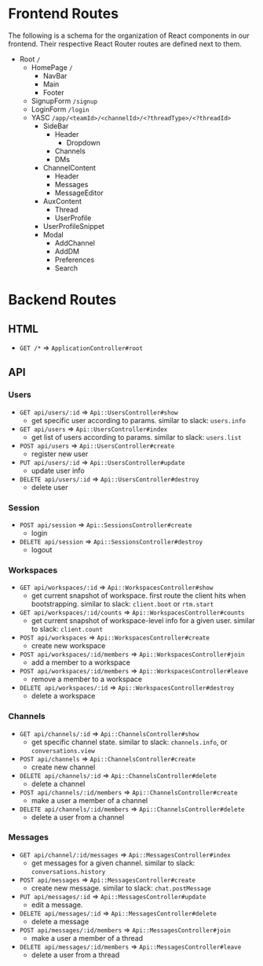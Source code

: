 # Frontend Routes

The following is a schema for the organization of React components in our frontend. Their respective React Router routes are defined next to them.

* Root `/`
	* HomePage `/`
		* NavBar
		* Main
		* Footer
	* SignupForm `/signup`
	* LoginForm `/login`
	* YASC `/app/<teamId>/<channelId>/<?threadType>/<?threadId>`
		* SideBar
			* Header
				* Dropdown
			* Channels
			* DMs
		* ChannelContent
			* Header
			* Messages
			* MessageEditor
		* AuxContent
			* Thread
			* UserProfile
		* UserProfileSnippet
		* Modal
			* AddChannel
			* AddDM
			* Preferences
			* Search

# Backend Routes

## HTML

* `GET /*` => `ApplicationController#root`

## API

### Users
* `GET api/users/:id` => `Api::UsersController#show`
	* get specific user according to params. similar to slack: `users.info`
* `GET api/users` => `Api::UsersController#index`
	* get list of users according to params. similar to slack: `users.list`
* `POST api/users` => `Api::UsersController#create`
	* register new user
* `PUT api/users/:id` => `Api::UsersController#update`
	* update user info
* `DELETE api/users/:id` => `Api::UsersController#destroy`
	* delete user

### Session
* `POST api/session` => `Api::SessionsController#create`
	* login
* `DELETE api/session` => `Api::SessionsController#destroy`
	* logout

### Workspaces
* `GET api/workspaces/:id` => `Api::WorkspacesController#show`
	* get current snapshot of workspace. first route the client hits when bootstrapping. similar to slack: `client.boot` or `rtm.start`
* `GET api/workspaces/:id/counts` => `Api::WorkspacesController#counts`
	* get current snapshot of workspace-level info for a given user. similar to slack: `client.count`
* `POST api/workspaces` => `Api::WorkspacesController#create`
	* create new workspace
* `POST api/workspaces/:id/members` => `Api::WorkspacesController#join`
	* add a member to a workspace
* `POST api/workspaces/:id/members` => `Api::WorkspacesController#leave`
	* remove a member to a workspace
* `DELETE api/workspaces/:id` => `Api::WorkspacesController#destroy`
	* delete a workspace

### Channels
* `GET api/channels/:id` => `Api::ChannelsController#show`
	* get specific channel state. similar to slack: `channels.info`, or `conversations.view`
* `POST api/channels` => `Api::ChannelsController#create`
	* create new channel
* `DELETE api/channels/:id` => `Api::ChannelsController#delete`
	* delete a channel
* `POST api/channels/:id/members` => `Api::ChannelsController#create`
	* make a user a member of a channel
* `DELETE api/channels/:id/members` => `Api::ChannelsController#delete`
	* delete a user from a channel

### Messages
* `GET api/channel/:id/messages` => `Api::MessagesController#index`
	* get messages for a given channel. similar to slack: `conversations.history`
* `POST api/messages` => `Api::MessagesController#create`
	* create new message. similar to slack: `chat.postMessage`
* `PUT api/messages/:id` => `Api::MessagesController#update`
	* edit a message. 
* `DELETE api/messages/:id` => `Api::MessagesController#delete`
	* delete a message
* `POST api/messages/:id/members` => `Api::MessagesController#join`
	* make a user a member of a thread
* `DELETE api/messages/:id/members` => `Api::MessagesController#leave`
	* delete a user from a thread
